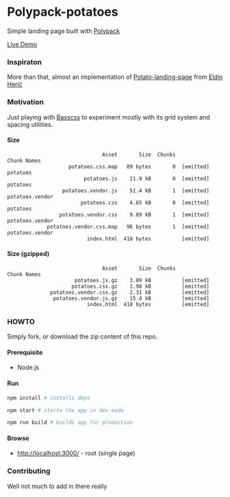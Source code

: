 # Polypack-potatoes

Simple landing page built with [Polypack](http://github.com/hirako2000/polypack)

[Live Demo](https://eager-potatoes.surge.sh/)

### Inspiraton

More than that, almost an implementation of [Potato-landing-page](https://dribbble.com/shots/2042501-Potato-landing-page) from [Eldin Herić ](https://dribbble.com/eldinheric)

### Motivation

Just playing with [Basscss](http://basscss.com/) to experiment mostly with its grid system and spacing utilities.

#### Size

```
                               Asset       Size  Chunks             Chunk Names
                    potatoes.css.map   89 bytes       0  [emitted]  potatoes
                         potatoes.js    21.9 kB       0  [emitted]  potatoes
                  potatoes.vendor.js    51.4 kB       1  [emitted]  potatoes.vendor
                        potatoes.css    4.65 kB       0  [emitted]  potatoes
                 potatoes.vendor.css    9.89 kB       1  [emitted]  potatoes.vendor
             potatoes.vendor.css.map   96 bytes       1  [emitted]  potatoes.vendor
                          index.html  418 bytes          [emitted]  
```
#### Size (gzipped)
```
                               Asset       Size  Chunks             Chunk Names
                      potatoes.js.gz    3.09 kB          [emitted]  
                     potatoes.css.gz    1.98 kB          [emitted]  
              potatoes.vendor.css.gz    2.31 kB          [emitted]  
               potatoes.vendor.js.gz    15.4 kB          [emitted]  
                          index.html  418 bytes          [emitted]  
```

### HOWTO
Simply fork, or download the zip content of this repo.
#### Prerequisite
- Node.js

#### Run
```bash
npm install # installs deps
```

```bash
npm start # starts the app in dev mode
```
```bash
npm run build # builds app for production
```
#### Browse
- [http://localhost:3000/](http://localhost:3000) - root (single page)

### Contributing
Well not much to add in there really
